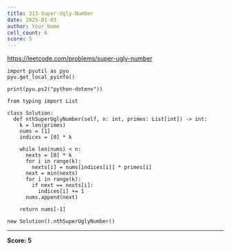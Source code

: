 ```yaml
---
title: 313-Super-Ugly-Number
date: 2025-01-03
author: Your Name
cell_count: 6
score: 5
---
```


https://leetcode.com/problems/super-ugly-number


```
import pyutil as pyu
pyu.get_local_pyinfo()
```


```
print(pyu.ps2("python-dotenv"))
```


```
from typing import List
```


```
class Solution:
  def nthSuperUglyNumber(self, n: int, primes: List[int]) -> int:
    k = len(primes)
    nums = [1]
    indices = [0] * k

    while len(nums) < n:
      nexts = [0] * k
      for i in range(k):
        nexts[i] = nums[indices[i]] * primes[i]
      next = min(nexts)
      for i in range(k):
        if next == nexts[i]:
          indices[i] += 1
      nums.append(next)

    return nums[-1]
```


```
new Solution().nthSuperUglyNumber()
```


---
**Score: 5**